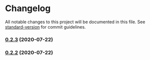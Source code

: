 # Changelog

All notable changes to this project will be documented in this file. See [standard-version](https://github.com/conventional-changelog/standard-version) for commit guidelines.

### [0.2.3](https://github.com/waldjs/wald/compare/v0.2.2...v0.2.3) (2020-07-22)

### [0.2.2](https://github.com/waldjs/wald/compare/v0.2.1...v0.2.2) (2020-07-22)
